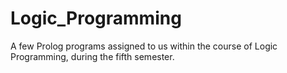 # Logic_Programming
A few Prolog programs assigned to us within the course of Logic Programming, during the fifth semester.
